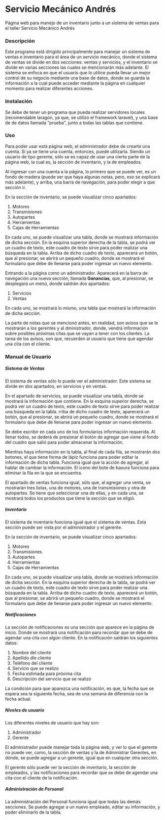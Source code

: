 # Servicio Mecánico Andrés 
Página web para manejo de un inventario junto a un sistema de ventas para el taller Servicio Mecánico Andrés

### Descripción
Este programa está dirigido principalmente para manejar un sistema de ventas e inventario para el área de un servicio mecánico, donde el sistema de ventas se divide en dos secciones: ventas y servicios, y el inventario se divide en varias secciones las cuales se mencionarán más adelante. El sistema se enfoca en que el usuario que lo utilice pueda llevar un mejor control de su negocio mediante una base de datos, donde se guarda la información a la cual puede acceder mediante la página en cualquier momento para realizar diferentes acciones.

### Instalación
Se debe de tener un programa que pueda realizar servidores locales (recomendable laragon, ya que, se utilizó el framework laravel), y una base de de datos llamada "prueba", junto a todas las tablas que contiene.

### Uso
Para poder usar está página web, el administrador debe de crearte una cuenta.
Si ya se tiene una cuenta, entonces, puede utilizarla.
Siendo un usuario de tipo gerente, sólo se es capaz de usar una cierta parte de la página web, la cual es, la sección de inventario, y la de empleados.

Al ingresar con una cuenta a la página, lo primero que se puede ver, es un fondo de madera (puede ser que haya algunas notas, pero, eso se explicará más adelante), y arriba, una barra de navegación, para poder elegir a que sección ir.

En la sección de inventario, se puede visualizar cinco apartados:
1. Motores
2. Transmisiones
3. Autopartes
4. Herramientas
5. Cajas de Herramientas

En cada uno, se puede visualizar una tabla, donde se mostrará información de dicha sección. En la esquina superior derecha de la tabla, se podrá ver un cuadro de texto, este cuadro de texto sirve para poder realizar una búsqueda en la tabla. Arriba de dicho cuadro de texto, aparecerá un botón, que al presionar, se abrirá un pequeño cuadro, donde se mostrará el formulario que debe de llenarse para poder ingresar un nuevo elemento.

Entrando a la página como un administrador. Aparecerá en la barra de navegación una nueva sección, llamada **Ganancias**, que, al presionar, se desplegará un menú, donde saldrán dos apartados:  
1. Servicios
2. Ventas

En cada uno, se mostrará lo mismo, una tabla que mostrará la información de dicha sección.

La parte de notas que se mencionó antes, en realidad, son avisos que se le mostrarán a los gerentes y al dministrador, donde, vendrá información sobre posibles próximas citas que se vayan a tener con los clientes. La tarea de los avisos, son que, recuerden al usuario que tiene que agendar una cita con el cliente.

### Manual de Usuario
##### Sistema de Ventas

El sistema de ventas sólo lo puede ver el administrador.
Este sistema se divide en dos apartados, en servicios y en ventas.

En el apartado de servicios, se puede visualizar una tabla, donde se mostrará la información que contiene. En la esquina superior derecha, se podrá ver un cuadro de texto, este cuadro de texto sirve para poder realizar una búsqueda en la tabla.
rriba de dicho cuadro de texto, aparecerá un botón, que al presionar, se abrirá un pequeño cuadro, donde se mostrará el formulario que debe de llenarse para poder ingresar un nuevo elemento.

Se debe escribir en cada uno de los formularios información requerida. Al llenar todos, se dederá de presionar el botón de agregar que viene al fondo del cuadro que salió para poder almacenar la información.

Mientras haya información en la tabla, al final de cada fila, se mostrarán dos botones, el que tiene forma de lápiz funciona para poder editar la información de dicha tabla. Funciona igual que la acción de agregar, al hablar de cambiar la información. El icono del bote de basura funciona para eliminar la fila en la que se encuentra.

El apartado de ventas funciona igual, sólo que, al agregar una venta, se mostrarán tres listas, una de motores, una de transmisiones y otra de autopartes. Se tiene que seleccionar una de ellas, y en cada una, se mostrará todos los productos que tiene la sección que se eligió. 

##### Inventario
El sistema de inventario funciona igual que el sistema de ventas. Esta sección puede ser vista por el administrador y el gerente. 

En la sección de inventario, se puede visualizar cinco apartados:
1. Motores
2. Transmisiones
3. Autopartes
4. Herramientas
5. Cajas de Herramientas

En cada uno, se puede visualizar una tabla, donde se mostrará información de dicha sección. En la esquina superior derecha de la tabla, se podrá ver un cuadro de texto, este cuadro de texto sirve para poder realizar una búsqueda en la tabla. Arriba de dicho cuadro de texto, aparecerá un botón, que al presionar, se abrirá un pequeño cuadro, donde se mostrará el formulario que debe de llenarse para poder ingresar un nuevo elemento.

##### Notificaciones
La sección de notificaciones es una sección que aparece en la página de inicio. Donde se mostrará una notificación para recordar que se debe de agendar una cita con algún cliente. En la notificación saldrán los siguientes datos:
1. Nombre del cliente
2. Apellido dle cliente
3. Teléfono del cliente
4. Servicio que se realizo
5. Fecha estimada para próxima cita
6. Descripción del servicio que se realizó

La condición para que aparezca una notificación, es que, la fecha que se espera sea la siguiente fecha, sea de una semana de diferencia con la fecha actual.

##### Niveles de usuario

Los diferentes niveles de usuario que hay son:
1. Administrador
2. Gerente

El administrador puede manejar toda la página web, y ver lo que el gerente no puede ver, como, la sección de ventas y la de Administrar Gerentes, en dónde, se puede agregar a un gerente, igual que en cualquier otra sección.

El gerente sólo puede ver la sección de inventario, la sección de empleados, y las notificaciones para recordar que se debe de agendar una cita con el cliente de la notificación.

##### Administración de Personal

La administración del Personal funciona igual que todas las demás secciones. Se puede agregar a un nuevo empleado, editar su información, y poder eliminarlo de la tabla.
